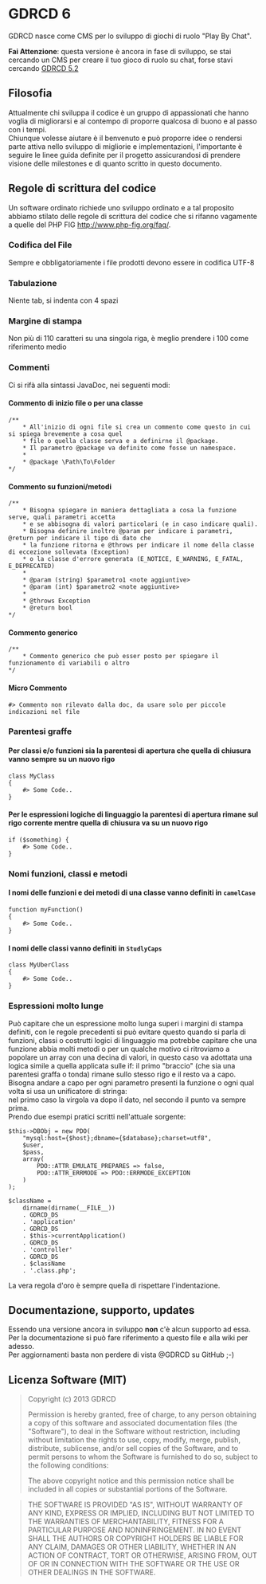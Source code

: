 # GDRCD 6

GDRCD nasce come CMS per lo sviluppo di giochi di ruolo "Play By Chat".

__Fai Attenzione__: questa versione è ancora in fase di sviluppo, se stai cercando un CMS per creare il tuo 
gioco di ruolo su chat, forse stavi cercando [GDRCD 5.2](https://github.com/GDRCD/GDRCD)


## Filosofia

Attualmente chi sviluppa il codice è un gruppo di appassionati che hanno voglia di migliorarsi e al contempo 
di proporre qualcosa di buono e al passo con i tempi.  
Chiunque volesse aiutare è il benvenuto e può proporre idee o rendersi parte attiva nello sviluppo di 
migliorie e implementazioni, l'importante è seguire le linee guida definite per il progetto assicurandosi di 
prendere visione delle milestones e di quanto scritto in questo documento.


## Regole di scrittura del codice

Un software ordinato richiede uno sviluppo ordinato e a tal proposito abbiamo stilato delle regole di 
scrittura del codice che si rifanno vagamente a quelle del PHP FIG <http://www.php-fig.org/faq/>.

### Codifica del File

Sempre e obbligatoriamente i file prodotti devono essere in codifica UTF-8

### Tabulazione

Niente tab, si indenta con 4 spazi

### Margine di stampa

Non più di 110 caratteri su una singola riga, è meglio prendere i 100 come riferimento medio

### Commenti

Ci si rifà alla sintassi JavaDoc, nei seguenti modi:

#### Commento di inizio file o per una classe

    /**
        * All'inizio di ogni file si crea un commento come questo in cui si spiega brevemente a cosa quel
        * file o quella classe serva e a definirne il @package.
        * Il parametro @package va definito come fosse un namespace.
        *
        * @package \Path\To\Folder
    */

#### Commento su funzioni/metodi
 
    /**
        * Bisogna spiegare in maniera dettagliata a cosa la funzione serve, quali parametri accetta
        * e se abbisogna di valori particolari (e in caso indicare quali).
        * Bisogna definire inoltre @param per indicare i parametri, @return per indicare il tipo di dato che
        * la funzione ritorna e @throws per indicare il nome della classe di eccezione sollevata (Exception)
        * o la classe d'errore generata (E_NOTICE, E_WARNING, E_FATAL, E_DEPRECATED)
        *
        * @param (string) $parametro1 <note aggiuntive>
        * @param (int) $parametro2 <note aggiuntive>
        *
        * @throws Exception
        * @return bool
    */

#### Commento generico

    /**
        * Commento generico che può esser posto per spiegare il funzionamento di variabili o altro
    */

#### Micro Commento

    #> Commento non rilevato dalla doc, da usare solo per piccole indicazioni nel file


### Parentesi graffe

#### Per classi e/o funzioni sia la parentesi di apertura che quella di chiusura vanno sempre su un nuovo rigo
 
    class MyClass
    {
        #> Some Code..
    }

#### Per le espressioni logiche di linguaggio la parentesi di apertura rimane sul rigo corrente mentre quella di chiusura va su un nuovo rigo

    if ($something) {
        #> Some Code..
    }


### Nomi funzioni, classi e metodi

#### I nomi delle funzioni e dei metodi di una classe vanno definiti in `camelCase`

    function myFunction()
    {
        #> Some Code..
    }

#### I nomi delle classi vanno definiti in `StudlyCaps`

    class MyUberClass
    {
        #> Some Code..
    }


### Espressioni molto lunge

Può capitare che un espressione molto lunga superi i margini di stampa definiti, con le regole precedenti si 
può evitare questo quando si parla di funzioni, classi o costrutti logici di linguaggio ma potrebbe capitare 
che una funzione abbia molti metodi o per un qualche motivo ci ritroviamo a popolare un array con una decina 
di valori, in questo caso va adottata una logica simile a quella applicata sulle if: il primo "braccio"
(che sia una parentesi graffa o tonda) rimane sullo stesso rigo e il resto va a capo.  
Bisogna andare a capo per ogni parametro presenti la funzione o ogni qual volta si usa un unificatore di 
stringa:  
nel primo caso la virgola va dopo il dato, nel secondo il punto va sempre prima.  
Prendo due esempi pratici scritti nell'attuale sorgente:

    $this->DBObj = new PDO(
        "mysql:host={$host};dbname={$database};charset=utf8", 
        $user, 
        $pass,
        array(
            PDO::ATTR_EMULATE_PREPARES => false,
            PDO::ATTR_ERRMODE => PDO::ERRMODE_EXCEPTION
        )
    );

    $className = 
        dirname(dirname(__FILE__))
        . GDRCD_DS
        . 'application'
        . GDRCD_DS
        . $this->currentApplication()
        . GDRCD_DS
        . 'controller'
        . GDRCD_DS
        . $className
        . '.class.php';
    
La vera regola d'oro è sempre quella di rispettare l'indentazione.


## Documentazione, supporto, updates

Essendo una versione ancora in sviluppo __non__ c'è alcun supporto ad essa.  
Per la documentazione si può fare riferimento a questo file e alla wiki per adesso.  
Per aggiornamenti basta non perdere di vista @GDRCD su GitHub ;-)


## Licenza Software (MIT)

> Copyright (c) 2013 GDRCD
> 
> Permission is hereby granted, free of charge, to any person
> obtaining a copy of this software and associated documentation
> files (the "Software"), to deal in the Software without
> restriction, including without limitation the rights to use,
> copy, modify, merge, publish, distribute, sublicense, and/or sell
> copies of the Software, and to permit persons to whom the
> Software is furnished to do so, subject to the following
> conditions:
> 
> The above copyright notice and this permission notice shall be
> included in all copies or substantial portions of the Software.

> THE SOFTWARE IS PROVIDED "AS IS", WITHOUT WARRANTY OF ANY KIND,
> EXPRESS OR IMPLIED, INCLUDING BUT NOT LIMITED TO THE WARRANTIES
> OF MERCHANTABILITY, FITNESS FOR A PARTICULAR PURPOSE AND
> NONINFRINGEMENT. IN NO EVENT SHALL THE AUTHORS OR COPYRIGHT
> HOLDERS BE LIABLE FOR ANY CLAIM, DAMAGES OR OTHER LIABILITY,
> WHETHER IN AN ACTION OF CONTRACT, TORT OR OTHERWISE, ARISING
> FROM, OUT OF OR IN CONNECTION WITH THE SOFTWARE OR THE USE OR
> OTHER DEALINGS IN THE SOFTWARE.